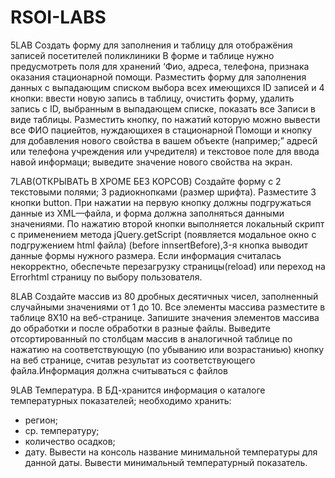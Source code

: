 # RSOI-LABS
5LAB
Создать форму для заполнения и таблицу для отображёния
записей посетителей поликлиники В форме и таблице нужно
предусмотреть поля для хранений ‘Фио, адреса, телефона,
признака оказания стационарной помощи. Разместить форму для
заполнения данных с выпадающим списком выбора всех
имеющихся ID записей и 4 кнопки: ввести новую запись в
таблицу, очистить форму, удалить запись с ID, выбранным в
выпадающем списке, показать все Записи в виде таблицы.
Разместить кнопку, по нажатий которую можно вывести все
ФИО пациейтов, нуждающихея в стационарной Помощи и кнопку
для добавления нового свойства в вашем объекте (например;”
адресй или телефона учреждения или учредителя) и текстовое
поле для ввода навой информаци; выведите значение нового
свойства на экран.

7LAB(ОТКРЫВАТЬ В ХРОМЕ БЕЗ КОРСОВ)
Создайте форму с 2 текстовыми полями; 3
радиокнопками (размер шрифта). Разместите 3 кнопки button. При нажатии на первую
кнопку должны подгружаться данные из ХМL—файла,
и форма должна заполняться данными значениями. По нажатию второй
кнопки выполняется локальный скрипт с применением метода jQuery.getScript
(появляется модальное окно с подгружением html файла)
(before innsertBefore),3-я кнопка выводит данные формы нужного размера.
Если информация считалась некорректно, обеспечьте перезагрузку страницы(reload)
или переход на Errorhtml страницу по выбору пользователя.

8LAB
Создайте массив из 80 дробных десятичных чисел, заполненный
случайными значениями от 1 до 10. Все элементы массива разместите в
таблице 8Х10 на веб-странице. Запишите значения элементов массива до
обработки и после обработки в разные файлы. Выведите отсортированный по
столбцам массив в аналогичной таблице по нажатию на соответствующую (по
убыванию или возрастаниью) кнопку на веб странице, считав результат из
соответствующего файла.Информация должна считываться с файлов

9LAB
Температура. В БД-хранится информация о каталоге
температурных показателей; необходимо хранить:
- регион;
- ср. температуру;
- количество осадков;
- дату.
Вывести на консоль название минимальной температуры для
данной даты. Вывести минимальный температурный показатель.
